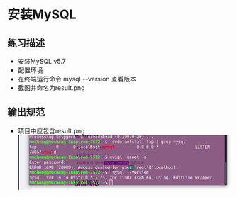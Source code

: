 # 安装MySQL

## 练习描述
- 安装MySQL v5.7
- 配置环境
- 在终端运行命令 mysql --version 查看版本
- 截图并命名为result.png

## 输出规范
- 项目中应包含result.png
![Alt text](result.png)
